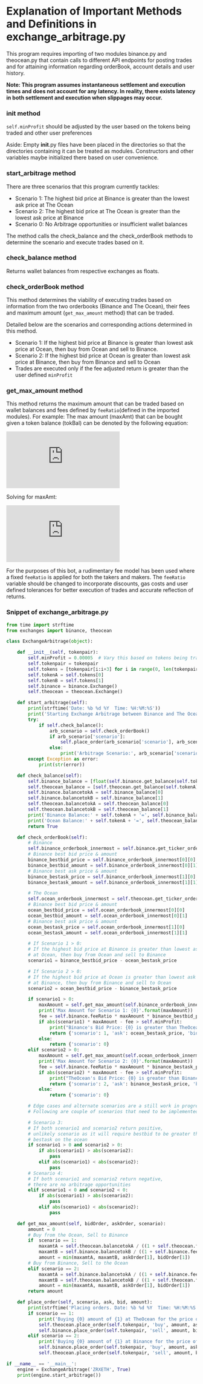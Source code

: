 # Explanation of Important Methods and Definitions in exchange_arbitrage.py

This program requires importing of two modules binance.py and theocean.py that contain calls to different API endpoints for posting trades and for attaining information regarding orderBook, account details and user history.

**Note: This program assumes instantaneous settlement and execution times and does not account for any latency. In reality, there exists latency in both settlement and execution when slippages may occur.**

### ____init____ method

`self.minProfit` should be adjusted by the user based on the tokens being traded and other user preferences

Aside: Empty __init__.py files have been placed in the directories so that the directories containing it can be treated as modules. Constructors and other variables maybe initialized there based on user convenience.

### start_arbitrage method

There are three scenarios that this program currently tackles:
 - Scenario 1: The highest bid price at Binance is greater than the lowest ask price at The Ocean
 - Scenario 2: The highest bid price at The Ocean is greater than the lowest ask price at Binance
 - Scenario 0: No Arbitrage opportunities or insufficient wallet balances

The method calls the check_balance and the check_orderBook methods to determine the scenario and execute trades based on it.

### check_balance method

Returns wallet balances from respective exchanges as floats.

### check_orderBook method

This method determines the viability of executing trades based on information from the two orderbooks (Binance and The Ocean), their fees and maximum amount (`get_max_amount` method) that can be traded.

Detailed below are the scenarios and corresponding actions determined in this method.
 - Scenario 1: If the highest bid price at Binance is greater than lowest ask price at Ocean, then buy from Ocean and sell to Binance.
 - Scenario 2: If the highest bid price at Ocean is greater than lowest ask price at Binance, then buy from Binance and sell to Ocean
 - Trades are executed only if the fee adjusted return is greater than the user defined `minProfit`

### get_max_amount method

This method returns the maximum amount that can be traded based on wallet balances and fees defined by `feeRatio`(defined in the imported modules).
For example: The max amount (maxAmt) that can be bought given a token balance (tokBal) can be denoted by the following equation:

![equation](http://latex.codecogs.com/gif.latex?maxAmt%20%5Ctimes%20askPrice%20&plus;%20maxAmt%20%5Ctimes%20askPrice%20%5Ctimes%20feeRatio%20%3D%20tokBal)                                   

Solving for maxAmt:

![equation](http://latex.codecogs.com/gif.latex?maxAmt%20%3D%20%5Cfrac%7BtokBal%7D%7B%281&plus;feeRatio%29%20%5Ctimes%20askPrice%7D)   

For the purposes of this bot, a rudimentary fee model has been used where a fixed `feeRatio` is applied for both the takers and makers. The `feeRatio` variable should be changed to incorporate discounts, gas costs and user defined tolerances for better execution of trades and accurate reflection of returns.

### Snippet of exchange_arbitrage.py

```python
from time import strftime
from exchanges import binance, theocean

class ExchangeArbitrage(object):

    def __init__(self, tokenpair):
        self.minProfit = 0.00005  # Vary this based on tokens being traded and personal preferances
        self.tokenpair = tokenpair
        self.tokens = [tokenpair[i:i+3] for i in range(0, len(tokenpair), 3)]
        self.tokenA = self.tokens[0]
        self.tokenB = self.tokens[1]
        self.binance = binance.Exchange()
        self.theocean = theocean.Exchange()

    def start_arbitrage(self):
        print(strftime('Date: %b %d %Y  Time: %H:%M:%S'))
        print('Starting Exchange Arbitrage between Binance and The Ocean')
        try:
            if self.check_balance():
                arb_scenario = self.check_orderBook()
                if arb_scenario['scenario']:
                    self.place_order(arb_scenario['scenario'], arb_scenario['ask'], arb_scenario['bid'], arb_scenario['amount'] )
                else:
                    print('Arbitrage Scenario:', arb_scenario['scenario'], '-- No arbitrage opportunities or insufficient funds')
        except Exception as error:
            print(str(error))

    def check_balance(self):
        self.binance_balance = [float(self.binance.get_balance(self.tokenA)), float(self.binance.get_balance(self.tokenB))]
        self.theocean_balance = [self.theocean.get_balance(self.tokenA), self.theocean.get_balance(self.tokenB)]
        self.binance.balancetokA = self.binance_balance[0]
        self.binance.balancetokB = self.binance_balance[1]
        self.theocean.balancetokA = self.theocean_balance[0]
        self.theocean.balancetokB = self.theocean_balance[1]
        print('Binance Balance:' + self.tokenA + '=', self.binance_balance[0], '; ' + self.tokenB + '=', self.binance_balance[1])
        print('Ocean Balance:' + self.tokenA + '=', self.theocean_balance[0], ';  ' + self.tokenB + '=', self.theocean_balance[1])
        return True

    def check_orderBook(self):
        # Binance
        self.binance_orderbook_innermost = self.binance.get_ticker_orderBook_innermost(self.tokenpair)
        # Binance best bid price & amount
        binance_bestbid_price = self.binance_orderbook_innermost[0][0]
        binance_bestbid_amount = self.binance_orderbook_innermost[0][1]
        # Binance best ask price & amount
        binance_bestask_price = self.binance_orderbook_innermost[1][0]
        binance_bestask_amount = self.binance_orderbook_innermost[1][1]

        # The Ocean
        self.ocean_orderbook_innermost = self.theocean.get_ticker_orderBook_innermost(self.tokenpair)
        # Binance best bid price & amount
        ocean_bestbid_price = self.ocean_orderbook_innermost[0][0]
        ocean_bestbid_amount = self.ocean_orderbook_innermost[0][1]
        # Binance best ask price & amount
        ocean_bestask_price = self.ocean_orderbook_innermost[1][0]
        ocean_bestask_amount = self.ocean_orderbook_innermost[1][1]

        # If Scenario 1 > 0:
        # If the highest bid price at Binance is greater than lowest ask price
        # at Ocean, then buy from Ocean and sell to Binance
        scenario1 = binance_bestbid_price - ocean_bestask_price

        # If Scenario 2 > 0:
        # If the highest bid price at Ocean is greater than lowest ask price
        # at Binance, then buy from Binance and sell to Ocean
        scenario2 = ocean_bestbid_price - binance_bestask_price

        if scenario1 > 0:
            maxAmount = self.get_max_amount(self.binance_orderbook_innermost[0], self.ocean_orderbook_innermost[1], 1)
            print('Max Amount for Scenario 1: {0}'.format(maxAmount))
            fee = self.binance.feeRatio * maxAmount * binance_bestbid_price + self.theocean.feeRatio * maxAmount * ocean_bestask_price
            if abs(scenario1) * maxAmount - fee > self.minProfit:
                print("Binance's Bid Price: {0} is greater than TheOcean's Ask Price:{1}. Will Execute Scenario 1.".format(binance_bestbid_price, ocean_bestask_price))
                return {'scenario': 1, 'ask': ocean_bestask_price, 'bid': binance_bestbid_price, 'amount': maxAmount}
            else:
                return {'scenario': 0}
        elif scenario2 > 0:
            maxAmount = self.get_max_amount(self.ocean_orderbook_innermost[0], self.binance_orderbook_innermost[1], 2)
            print('Max Amount for Scenario 2: {0}'.format(maxAmount))
            fee = self.binance.feeRatio * maxAmount * binance_bestask_price + self.theocean.feeRatio * maxAmount * ocean_bestbid_price
            if abs(scenario2) * maxAmount - fee > self.minProfit:
                print("TheOcean's Bid Price: {0} is greater than Binance's Ask Price:{1}. Will Execute Scenario 2.".format(ocean_bestbid_price, binance_bestask_price))
                return {'scenario': 2, 'ask': binance_bestask_price, 'bid': ocean_bestbid_price, 'amount': maxAmount}
            else:
                return {'scenario': 0}

        # Edge cases and alternate scenarios are a still work in progress.
        # Following are couple of scenarios that need to be implemented

        # Scenario 3:
        # If both scenario1 and scenario2 return positive,
        # unlikely scenario as it will require bestbid to be greater than
        # bestask on the ocean
        if scenario1 > 0 and scenario2 > 0:
            if abs(scenario1) > abs(scenario2):
                pass
            elif abs(scenario1) < abs(scenario2):
                pass
        # Scenario 4:
        # If both scenario1 and scenario2 return negative,
        # there are no arbitrage opportunities
        elif scenario1 < 0 and scenario2 < 0:
            if abs(scenario1) > abs(scenario2):
                pass
            elif abs(scenario1) < abs(scenario2):
                pass

    def get_max_amount(self, bidOrder, askOrder, scenario):
        amount = 0
        # Buy from the Ocean, Sell to Binance
        if  scenario == 1:
            maxamtA = self.theocean.balancetokA / ((1 + self.theocean.feeRatio) * askOrder[0])
            maxamtB = self.binance.balancetokB / ((1 + self.binance.feeRatio) * bidOrder[0])
            amount = min(maxamtA, maxamtB, askOrder[1], bidOrder[1])
        # Buy from Binance, Sell to the Ocean
        elif scenario == 2:
            maxamtA = self.binance.balancetokA / ((1 + self.binance.feeRatio) * askOrder[0])
            maxamtB = self.theocean.balancetokB / ((1 + self.theocean.feeRatio) * bidOrder[0])
            amount = min(maxamtA, maxamtB, askOrder[1], bidOrder[1])
        return amount

    def place_order(self, scenario, ask, bid, amount):
        print(strftime('Placing orders. Date: %b %d %Y  Time: %H:%M:%S'))
        if scenario == 1:
            print('Buying {0} amount of {1} at TheOcean for the price of {2} and Selling to Binance for the price of {3} \n \n'.format(amount, self.tokenA, self.ocean_orderbook_innermost[1][0], self.binance_orderbook_innermost[0][0]))
            self.theocean.place_order(self.tokenpair, 'buy', amount, ask)
            self.binance.place_order(self.tokenpair, 'sell', amount, bid)
        elif scenario == 2:
            print('Buying {0} amount of {1} at Binance for the price of {2} and Selling to TheOcean for the price of {3} \n \n'.format(amount, self.tokenA, self.binance_orderbook_innermost[1][0], self.ocean_orderbook_innermost[0][0]))
            self.binance.place_order(self.tokenpair, 'buy', amount, ask)
            self.theocean.place_order(self.tokenpair, 'sell', amount, bid)

if __name__ == '__main__':
    engine = ExchangeArbitrage('ZRXETH', True)
    print(engine.start_arbitrage())
```
